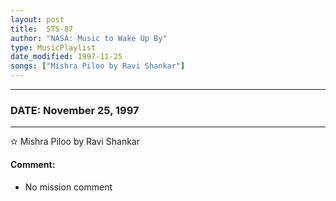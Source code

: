 ```yaml
---
layout: post
title:  STS-87
author: "NASA: Music to Wake Up By"
type: MusicPlaylist
date_modified: 1997-11-25
songs: ["Mishra Piloo by Ravi Shankar"]
---
```


----
### DATE: November 25, 1997
----
✫ Mishra Piloo by Ravi Shankar

#### Comment:
* No mission comment



<br/>
<center>
	<a target="_blank"
	   href="https://twitter.com/intent/tweet?hashtags=Space,NASA,Playlist,NASAWakeupCalls,SpaceProgram&text={{ page.author}}, '{{ page.songs.first }}' {{ page.title }}, {{ page.date | date: '%B %d, %Y' }}. {{ site.url }}{{ page.url }} @nasawakeupcalls">
	   <i class="fab fa-twitter" alt="Tweet this page" style="font-size: 1.3em;"></i>
	</a>
	&nbsp; 	<i class="fas fa-user-astronaut" style="font-size: 1.5em;"></i> &nbsp;
    <a type="amzn" search="'Mishra Piloo by Ravi Shankar'" category="popular music">
        <i class="fab fa-amazon" style="font-size: 1.3em;"></i>
    </a>
</center>
